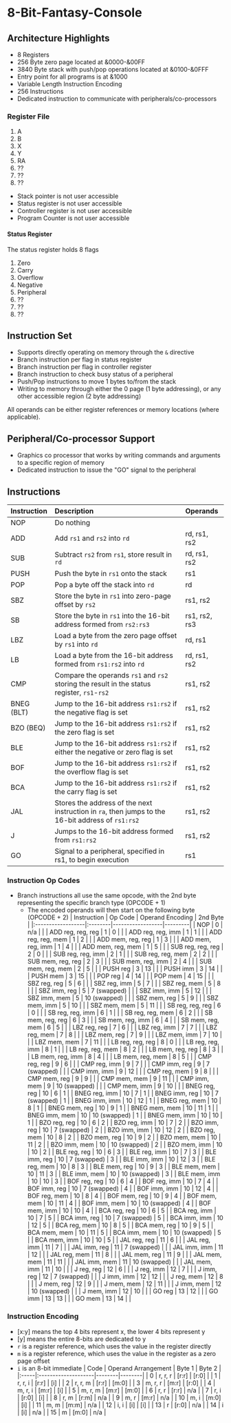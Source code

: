 # 8-Bit-Fantasy-Console

## Architecture Highlights
- 8 Registers
- 256 Byte zero page located at &0000-&00FF
- 3840 Byte stack with push/pop operations located at &0100-&0FFF
- Entry point for all programs is at &1000
- Variable Length Instruction Encoding
- 256 Instructions
- Dedicated instruction to communicate with peripherals/co-processors
### Register File
1. A
2. B
3. X
4. Y
5. RA
6. ??
7. ??
8. ??

- Stack pointer is not user accessible
- Status register is not user accessible
- Controller register is not user accessible
- Program Counter is not user accessible

#### Status Register
The status register holds 8 flags
1. Zero
2. Carry
3. Overflow
4. Negative
5. Peripheral
6. ??
7. ??
8. ??

## Instruction Set
- Supports directly operating on memory through the `&` directive
- Branch instruction per flag in status register
- Branch instruction per flag in controller register
- Branch instruction to check busy status of a peripheral
- Push/Pop instructions to move 1 bytes to/from the stack
- Writing to memory through either the 0 page (1 byte addressing), or any other accessible region (2 byte addressing)

All operands can be either register references or memory locations (where applicable).

## Peripheral/Co-processor Support
- Graphics co processor that works by writing commands and arguments to a specific region of memory
- Dedicated instruction to issue the "GO" signal to the peripheral

## Instructions
| Instruction | Description                                                                                       | Operands      |
|:------------|:--------------------------------------------------------------------------------------------------|:--------------|
| NOP         | Do nothing                                                                                        |               |
| ADD         | Add `rs1` and `rs2` into `rd`                                                                     | rd, rs1, rs2  |
| SUB         | Subtract `rs2` from `rs1`, store result in `rd`                                                   | rd, rs1, rs2  |
| PUSH        | Push the byte in `rs1` onto the stack                                                             | rs1           |
| POP         | Pop a byte off the stack into `rd`                                                                | rd            |
| SBZ         | Store the byte in `rs1` into zero-page offset by `rs2`                                            | rs1, rs2      |
| SB          | Store the byte in `rs1` into the 16-bit address formed from `rs2:rs3`                             | rs1, rs2, rs3 |
| LBZ         | Load a byte from the zero page offset by `rs1` into `rd`                                          | rd, rs1       |
| LB          | Load a byte from the 16-bit address formed from `rs1:rs2` into `rd`                               | rd, rs1, rs2  |
| CMP         | Compare the operands `rs1` and `rs2` storing the result in the status register, `rs1`-`rs2`       | rs1, rs2      |
| BNEG (BLT)  | Jump to the 16-bit address `rs1:rs2` if the negative flag is set                                  | rs1, rs2      |
| BZO (BEQ)   | Jump to the 16-bit address `rs1:rs2` if the zero flag is set                                      | rs1, rs2      |
| BLE         | Jump to the 16-bit address `rs1:rs2` if either the negative or zero flag is set                   | rs1, rs2      |
| BOF         | Jump to the 16-bit address `rs1:rs2` if the overflow flag is set                                  | rs1, rs2      |
| BCA         | Jump to the 16-bit address `rs1:rs2` if the carry flag is set                                     | rs1, rs2      |
| JAL         | Stores the address of the next instruction in `ra`, then jumps to the 16-bit address of `rs1:rs2` | rs1, rs2      |
| J           | Jumps to the 16-bit address formed from `rs1:rs2`                                                 | rs1, rs2      |
| GO          | Signal to a peripheral, specified in rs1, to begin execution                                      | rs1           |

### Instruction Op Codes
- Branch instructions all use the same opcode, with the 2nd byte representing the specific branch type (OPCODE + 1)
  - The encoded operands will then start on the following byte (OPCODE + 2)
| Instruction       | Op Code | Operand Encoding | 2nd Byte |
|:------------------|:--------|------------------|---------|
| NOP               | 0       | n/a              |         |
| ADD reg, reg, reg | 1       | 0                |         |
| ADD reg, reg, imm | 1       | 1                |         |
| ADD reg, reg, mem | 1       | 2                |         |
| ADD mem, reg, reg | 1       | 3                |         |
| ADD mem, reg, imm | 1       | 4                |         |
| ADD mem, reg, mem | 1       | 5                |         |
| SUB reg, reg, reg | 2       | 0                |         |
| SUB reg, reg, imm | 2       | 1                |         |
| SUB reg, reg, mem | 2       | 2                |         |
| SUB mem, reg, reg | 2       | 3                |         |
| SUB mem, reg, imm | 2       | 4                |         |
| SUB mem, reg, mem | 2       | 5                |         |
| PUSH reg          | 3       | 13               |         |
| PUSH imm          | 3       | 14               |         |
| PUSH mem          | 3       | 15               |         |
| POP reg           | 4       | 14               |         |
| POP mem           | 4       | 15               |         |
| SBZ reg, reg      | 5       | 6                |         |
| SBZ reg, imm      | 5       | 7                |         |
| SBZ reg, mem      | 5       | 8                |         |
| SBZ imm, reg      | 5       | 7 (swapped)      |         |
| SBZ imm, imm      | 5       | 12               |         |
| SBZ imm, mem      | 5       | 10 (swapped)     |         |
| SBZ mem, reg      | 5       | 9                |         |
| SBZ mem, imm      | 5       | 10               |         |
| SBZ mem, mem      | 5       | 11               |         |
| SB reg, reg, reg  | 6       | 0                |         |
| SB reg, reg, imm  | 6       | 1                |         |
| SB reg, reg, mem  | 6       | 2                |         |
| SB mem, reg, reg  | 6       | 3                |         |
| SB mem, reg, imm  | 6       | 4                |         |
| SB mem, reg, mem  | 6       | 5                |         |
| LBZ reg, reg      | 7       | 6                |         |
| LBZ reg, imm      | 7       | 7                |         |
| LBZ reg, mem      | 7       | 8                |         |
| LBZ mem, reg      | 7       | 9                |         |
| LBZ mem, imm      | 7       | 10               |         |
| LBZ mem, mem      | 7       | 11               |         |
| LB reg, reg, reg  | 8       | 0                |         |
| LB reg, reg, imm  | 8       | 1                |         |
| LB reg, reg, mem  | 8       | 2                |         |
| LB mem, reg, reg  | 8       | 3                |         |
| LB mem, reg, imm  | 8       | 4                |         |
| LB mem, reg, mem  | 8       | 5                |         |
| CMP reg, reg      | 9       | 6                |         |
| CMP reg, imm      | 9       | 7                |         |
| CMP imm, reg      | 9       | 7 (swapped)      |         |
| CMP imm, imm      | 9       | 12               |         |
| CMP reg, mem      | 9       | 8                |         |
| CMP mem, reg      | 9       | 9                |         |
| CMP mem, mem      | 9       | 11               |         |
| CMP imm, mem      | 9       | 10 (swapped)     |         |
| CMP mem, imm      | 9       | 10               |         |
| BNEG reg, reg     | 10      | 6                | 1       |
| BNEG reg, imm     | 10      | 7                | 1       |
| BNEG imm, reg     | 10      | 7 (swapped)      | 1       |
| BNEG imm, imm     | 10      | 12               | 1       |
| BNEG reg, mem     | 10      | 8                | 1       |
| BNEG mem, reg     | 10      | 9                | 1       |
| BNEG mem, mem     | 10      | 11               | 1       |
| BNEG imm, mem     | 10      | 10 (swapped)     | 1       |
| BNEG mem, imm     | 10      | 10               | 1       |
| BZO reg, reg      | 10      | 6                | 2       |
| BZO reg, imm      | 10      | 7                | 2       |
| BZO imm, reg      | 10      | 7 (swapped)      | 2       |
| BZO imm, imm      | 10      | 12               | 2       |
| BZO reg, mem      | 10      | 8                | 2       |
| BZO mem, reg      | 10      | 9                | 2       |
| BZO mem, mem      | 10      | 11               | 2       |
| BZO imm, mem      | 10      | 10 (swapped)     | 2       |
| BZO mem, imm      | 10      | 10               | 2       |
| BLE reg, reg      | 10      | 6                | 3       |
| BLE reg, imm      | 10      | 7                | 3       |
| BLE imm, reg      | 10      | 7 (swapped)      | 3       |
| BLE imm, imm      | 10      | 12               | 3       |
| BLE reg, mem      | 10      | 8                | 3       |
| BLE mem, reg      | 10      | 9                | 3       |
| BLE mem, mem      | 10      | 11               | 3       |
| BLE imm, mem      | 10      | 10 (swapped)     | 3       |
| BLE mem, imm      | 10      | 10               | 3       |
| BOF reg, reg      | 10      | 6                | 4       |
| BOF reg, imm      | 10      | 7                | 4       |
| BOF imm, reg      | 10      | 7 (swapped)      | 4       |
| BOF imm, imm      | 10      | 12               | 4       |
| BOF reg, mem      | 10      | 8                | 4       |
| BOF mem, reg      | 10      | 9                | 4       |
| BOF mem, mem      | 10      | 11               | 4       |
| BOF imm, mem      | 10      | 10 (swapped)     | 4       |
| BOF mem, imm      | 10      | 10               | 4       |
| BCA reg, reg      | 10      | 6                | 5       |
| BCA reg, imm      | 10      | 7                | 5       |
| BCA imm, reg      | 10      | 7 (swapped)      | 5       |
| BCA imm, imm      | 10      | 12               | 5       |
| BCA reg, mem      | 10      | 8                | 5       |
| BCA mem, reg      | 10      | 9                | 5       |
| BCA mem, mem      | 10      | 11               | 5       |
| BCA imm, mem      | 10      | 10 (swapped)     | 5       |
| BCA mem, imm      | 10      | 10               | 5       |
| JAL reg, reg      | 11      | 6                |         |
| JAL reg, imm      | 11      | 7                |         |
| JAL imm, reg      | 11      | 7 (swapped)      |         |
| JAL imm, imm      | 11      | 12               |         |
| JAL reg, mem      | 11      | 8                |         |
| JAL mem, reg      | 11      | 9                |         |
| JAL mem, mem      | 11      | 11               |         |
| JAL imm, mem      | 11      | 10 (swapped)     |         |
| JAL mem, imm      | 11      | 10               |         |
| J reg, reg        | 12      | 6                |         |
| J reg, imm        | 12      | 7                |         |
| J imm, reg        | 12      | 7 (swapped)      |         |
| J imm, imm        | 12      | 12               |         |
| J reg, mem        | 12      | 8                |         |
| J mem, reg        | 12      | 9                |         |
| J mem, mem        | 12      | 11               |         |
| J imm, mem        | 12      | 10 (swapped)     |         |
| J mem, imm        | 12      | 10               |         |
| GO reg            | 13      | 12               |         |
| GO imm            | 13      | 13               |         |
| GO mem            | 13      | 14               |         |

### Instruction Encoding
- [x:y] means the top 4 bits represent x, the lower 4 bits represent y
- [y] means the entire 8-bits are dedicated to y
- `r` is a register reference, which uses the value in the register directly
- `m` is a register reference, which uses the value in the register as a zero page offset
- `i` is an 8-bit immediate
| Code | Operand Arrangement | Byte 1 | Byte 2 |
|:-----|:--------------------|--------|--------|
| 0    | r, r, r             | [r:r]  | [r:0]  |
| 1    | r, r, i             | [r:r]  | [i]    |
| 2    | r, r, m             | [r:r]  | [m:0]  |
| 3    | m, r, r             | [m:r]  | [r:0]  |
| 4    | m, r, i             | [m:r]  | [i]    |
| 5    | m, r, m             | [m:r]  | [m:0]  |
| 6    | r, r                | [r:r]  | n/a    |
| 7    | r, i                | [r:0]  | [i]    |
| 8    | r, m                | [r:m]  | n/a    |
| 9    | m, r                | [m:r]  | n/a    |
| 10   | m, i                | [m:0]  | [i]    |
| 11   | m, m                | [m:m]  | n/a    |
| 12   | i, i                | [i]    | [i]    |
| 13   | r                   | [r:0]  | n/a    |
| 14   | i                   | [i]    | n/a    |
| 15   | m                   | [m:0]  | n/a    |
